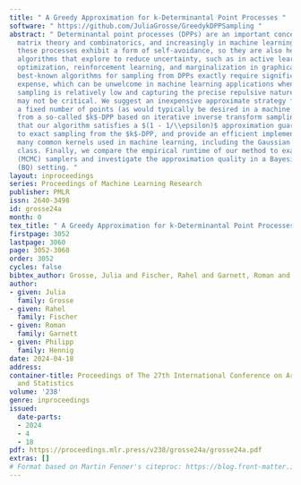 ```yaml
---
title: " A Greedy Approximation for k-Determinantal Point Processes "
software: " https://github.com/JuliaGrosse/GreedykDPPSampling "
abstract: " Determinantal point processes (DPPs) are an important concept in random
  matrix theory and combinatorics, and increasingly in machine learning. Samples from
  these processes exhibit a form of self-avoidance, so they are also helpful in guiding
  algorithms that explore to reduce uncertainty, such as in active learning, Bayesian
  optimization, reinforcement learning, and marginalization in graphical models. The
  best-known algorithms for sampling from DPPs exactly require significant computational
  expense, which can be unwelcome in machine learning applications when the cost of
  sampling is relatively low and capturing the precise repulsive nature of the DPP
  may not be critical. We suggest an inexpensive approximate strategy for sampling
  a fixed number of points (as would typically be desired in a machine learning setting)
  from a so-called $k$-DPP based on iterative inverse transform sampling. We prove
  that our algorithm satisfies a $(1 - 1/\\epsilon)$ approximation guarantee relative
  to exact sampling from the $k$-DPP, and provide an efficient implementation for
  many common kernels used in machine learning, including the Gaussian and Matérn
  class. Finally, we compare the empirical runtime of our method to exact and Markov-Chain-Monte-Carlo
  (MCMC) samplers and investigate the approximation quality in a Bayesian Quadrature
  (BQ) setting. "
layout: inproceedings
series: Proceedings of Machine Learning Research
publisher: PMLR
issn: 2640-3498
id: grosse24a
month: 0
tex_title: " A Greedy Approximation for k-Determinantal Point Processes "
firstpage: 3052
lastpage: 3060
page: 3052-3060
order: 3052
cycles: false
bibtex_author: Grosse, Julia and Fischer, Rahel and Garnett, Roman and Hennig, Philipp
author:
- given: Julia
  family: Grosse
- given: Rahel
  family: Fischer
- given: Roman
  family: Garnett
- given: Philipp
  family: Hennig
date: 2024-04-18
address:
container-title: Proceedings of The 27th International Conference on Artificial Intelligence
  and Statistics
volume: '238'
genre: inproceedings
issued:
  date-parts:
  - 2024
  - 4
  - 18
pdf: https://proceedings.mlr.press/v238/grosse24a/grosse24a.pdf
extras: []
# Format based on Martin Fenner's citeproc: https://blog.front-matter.io/posts/citeproc-yaml-for-bibliographies/
---
```

